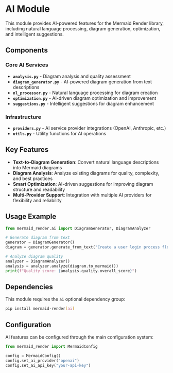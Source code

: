 # AI Module

This module provides AI-powered features for the Mermaid Render library, including natural language processing, diagram generation, optimization, and intelligent suggestions.

## Components

### Core AI Services

- **`analysis.py`** - Diagram analysis and quality assessment
- **`diagram_generator.py`** - AI-powered diagram generation from text descriptions
- **`nl_processor.py`** - Natural language processing for diagram creation
- **`optimization.py`** - AI-driven diagram optimization and improvement
- **`suggestions.py`** - Intelligent suggestions for diagram enhancement

### Infrastructure

- **`providers.py`** - AI service provider integrations (OpenAI, Anthropic, etc.)
- **`utils.py`** - Utility functions for AI operations

## Key Features

- **Text-to-Diagram Generation**: Convert natural language descriptions into Mermaid diagrams
- **Diagram Analysis**: Analyze existing diagrams for quality, complexity, and best practices
- **Smart Optimization**: AI-driven suggestions for improving diagram structure and readability
- **Multi-Provider Support**: Integration with multiple AI providers for flexibility and reliability

## Usage Example

```python
from mermaid_render.ai import DiagramGenerator, DiagramAnalyzer

# Generate diagram from text
generator = DiagramGenerator()
diagram = generator.generate_from_text("Create a user login process flowchart")

# Analyze diagram quality
analyzer = DiagramAnalyzer()
analysis = analyzer.analyze(diagram.to_mermaid())
print(f"Quality score: {analysis.quality.overall_score}")
```

## Dependencies

This module requires the `ai` optional dependency group:

```bash
pip install mermaid-render[ai]
```

## Configuration

AI features can be configured through the main configuration system:

```python
from mermaid_render import MermaidConfig

config = MermaidConfig()
config.set_ai_provider("openai")
config.set_ai_api_key("your-api-key")
```
